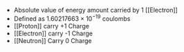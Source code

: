 - Absolute value of energy amount carried by 1 [[Electron]]
- Defined as $1.60217663\times10^{-19}$ coulombs
- [[Proton]] carry +1 Charge
- [[Electron]] carry -1 Charge
- [[Neutron]] Carry 0 Charge